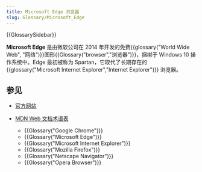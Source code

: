 ```yaml
---
title: Microsoft Edge 浏览器
slug: Glossary/Microsoft_Edge
---
```


{{GlossarySidebar}}

**Microsoft Edge** 是由微软公司在 2014 年开发的免费{{glossary("World Wide Web", "网络")}}图形{{Glossary("browser","浏览器")}}，捆绑于 Windows 10 操作系统中。Edge 最初被称为 Spartan，它取代了长期存在的 {{glossary("Microsoft Internet Explorer","Internet Explorer")}} 浏览器。

## 参见

- [官方网站](https://www.microsoft.com/edge)
- [MDN Web 文档术语表](/zh-CN/docs/Glossary)

  - {{Glossary("Google Chrome")}}
  - {{Glossary("Microsoft Edge")}}
  - {{Glossary("Microsoft Internet Explorer")}}
  - {{Glossary("Mozilla Firefox")}}
  - {{Glossary("Netscape Navigator")}}
  - {{Glossary("Opera Browser")}}
